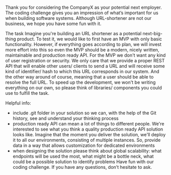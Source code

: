 Thank you for considering the CompanyX as your potential next employer. The
coding challenge gives you an impression of what’s important for us when building
software systems. Although URL-shortener are not our business, we hope you have
some fun with it.

The task
Imagine you're building an URL shortener as a potential next-big-thing product. To
test it, we would like to first have an MVP with only basic functionality.
However, if everything goes according to plan, we will invest more effort into
this so even the MVP should be a modern, nicely written, maintainable and
production ready API.
For the MVP we don't want any kind of user registration or security. We only care
that we provide a proper REST API that will enable other users/ clients to send a
URL and will receive some kind of identifier/ hash to which this URL corresponds
in our system. And the other way around of course, meaning that a user should be
able to resolve the full URL.
To speed up the development, we won't be writing everything on our own, so please
think of libraries/ components you could use to fulfill the task.

Helpful info:
- include .git folder in your solution so we can, with the help of the Git
history, see and understand your thinking process
- production ready API can mean a lot of things to different people. We're
interested to see what you think a quality production ready API solution looks
like. Imagine that the moment you deliver the solution, we'll deploy it to all our
environments, consisting of multiple instances. So, provide data in a way that
allows customization for dedicated environments
- when designing the solution please think about global scalability: what
endpoints will be used the most, what might be a bottle neck, what could be a
possible solution to identify problems
Have fun with our coding challenge. If you have any questions, don’t hesitate to
ask.